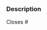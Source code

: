<!-- Adding a language or a theme?
For languages, make sure to edit the `_list.json`, `_groups.json` files, and add the `language.json` file as well.
 For themes, make sure to add the `theme.css` file. It will not work if you don't follow these steps!

If your change is visual (mainly themes) it would be extra awesome if you could include a screenshot.

 -->

### Description

<!-- Please describe the change(s) made in your PR -->

Closes #

<!-- the issue(s) your PR resolves if any (delete if that is not the case) -->
<!-- please also reference any issues and or PRs related to your pull request -->

<!-- pro tip: you can mention an issue, PR, or discussion on GitHub by referencing its hash number e.g: [#1234](https://github.com/Miodec/monkeytype/pull/1234) -->

<!-- pro tip: you can press . (dot or period) in the code tab of any GitHub repo to get access to GitHub's VS Code web editor Enjoy! :) -->
